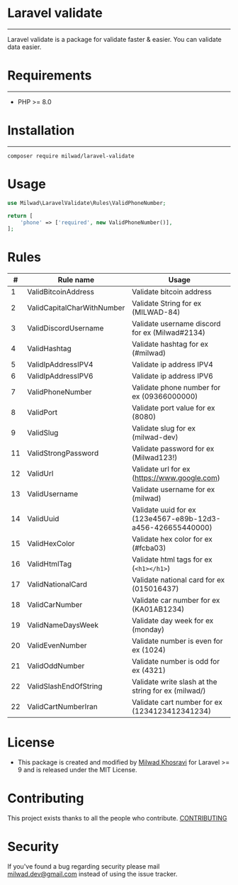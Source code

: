 # Laravel validate
***
Laravel validate is a package for validate faster & easier.
You can validate data easier.

# Requirements
***
- PHP >= 8.0

# Installation
***
```
composer require milwad/laravel-validate
```

# Usage
```php
use Milwad\LaravelValidate\Rules\ValidPhoneNumber;

return [
    'phone' => ['required', new ValidPhoneNumber()],
];
```

# Rules
| #   | Rule name                  | Usage                                                       |
|-----|----------------------------|-------------------------------------------------------------|
| 1   | ValidBitcoinAddress        | Validate bitcoin address                                    |
| 2   | ValidCapitalCharWithNumber | Validate String for ex (MILWAD-84)                          |
| 3   | ValidDiscordUsername       | Validate username discord for ex (Milwad#2134)              |
| 4   | ValidHashtag               | Validate hashtag for ex (#milwad)                           |
| 5   | ValidIpAddressIPV4         | Validate ip address IPV4                                    |
| 6   | ValidIpAddressIPV6         | Validate ip address IPV6                                    |
| 7   | ValidPhoneNumber           | Validate phone number for ex (09366000000)                  |
| 8   | ValidPort                  | Validate port value for ex (8080)                           |
| 9   | ValidSlug                  | Validate slug for ex (milwad-dev)                           |
| 11  | ValidStrongPassword        | Validate password for ex (Milwad123!)                       |
| 12  | ValidUrl                   | Validate url for ex (https://www.google.com)                |
| 13  | ValidUsername              | Validate username for ex (milwad)                           |
| 14  | ValidUuid                  | Validate uuid for ex (123e4567-e89b-12d3-a456-426655440000) |
| 15  | ValidHexColor              | Validate hex color for ex (#fcba03)                         |
| 16  | ValidHtmlTag               | Validate html tags for ex (``<h1></h1>``)                   |
| 17  | ValidNationalCard          | Validate national card for ex (015016437)                   |
| 18  | ValidCarNumber             | Validate car number for ex (KA01AB1234)                     |
| 19  | ValidNameDaysWeek          | Validate day week for ex (monday)                           |
| 20  | ValidEvenNumber            | Validate number is even for ex (1024)                       |
| 21  | ValidOddNumber             | Validate number is odd for ex (4321)                        |
| 22  | ValidSlashEndOfString      | Validate write slash at the string for ex (milwad/)         |
| 22  | ValidCartNumberIran        | Validate cart number for ex (1234123412341234)              |

# License
* This package is created and modified by <a href="https://github.com/milwad-dev" target="_blank">Milwad Khosravi</a> for Laravel >= 9 and is released under the MIT License.

# Contributing
This project exists thanks to all the people who contribute. [CONTRIBUTING](https://github.com/spatie/.github/blob/main/CONTRIBUTING.md)

# Security
If you've found a bug regarding security please mail [milwad.dev@gmail.com](mailto:milwad.dev@gmail.com) instead of using the issue tracker.